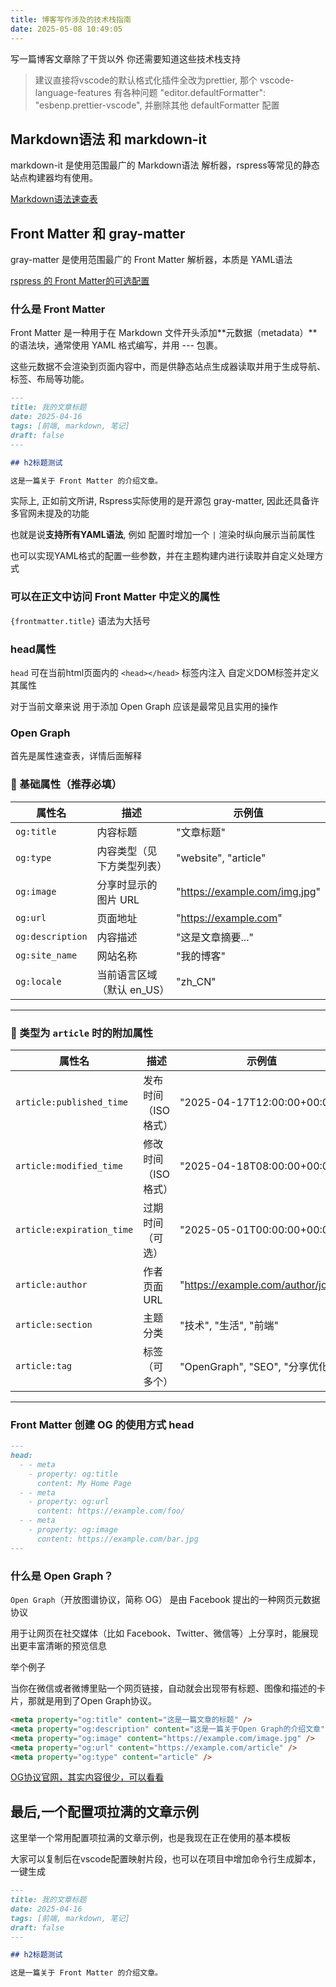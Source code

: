 ```yaml
---
title: 博客写作涉及的技术栈指南
date: 2025-05-08 10:49:05
---
```


写一篇博客文章除了干货以外 你还需要知道这些技术栈支持

> 建议直接将vscode的默认格式化插件全改为prettier, 那个 vscode-language-features 有各种问题
> "editor.defaultFormatter": "esbenp.prettier-vscode", 并删除其他 defaultFormatter 配置

## Markdown语法 和 markdown-it

markdown-it 是使用范围最广的 Markdown语法 解析器，rspress等常见的静态站点构建器均有使用。

[Markdown语法速查表](https://markdown.com.cn/cheat-sheet.html#%E6%80%BB%E8%A7%88)

## Front Matter 和 gray-matter

gray-matter 是使用范围最广的 Front Matter 解析器，本质是 YAML语法

[rspress 的 Front Matter的可选配置](https://rspress.dev/zh/api/config/config-frontmatter)

### 什么是 Front Matter

Front Matter 是一种用于在 Markdown 文件开头添加**元数据（metadata）**的语法块，通常使用 YAML 格式编写，并用 --- 包裹。

这些元数据不会渲染到页面内容中，而是供静态站点生成器读取并用于生成导航、标签、布局等功能。

```md
---
title: 我的文章标题
date: 2025-04-16
tags: [前端, markdown, 笔记]
draft: false
---

## h2标题测试

这是一篇关于 Front Matter 的介绍文章。
```

实际上, 正如前文所讲, Rspress实际使用的是开源包 gray-matter, 因此还具备许多官网未提及的功能

也就是说**支持所有YAML语法**, 例如 配置时增加一个 `|` 渲染时纵向展示当前属性

也可以实现YAML格式的配置一些参数，并在主题构建内进行读取并自定义处理方式

### 可以在正文中访问 Front Matter 中定义的属性

`{frontmatter.title}` 语法为大括号

### head属性

`head` 可在当前html页面内的 `<head></head>` 标签内注入 自定义DOM标签并定义其属性

对于当前文章来说 用于添加 Open Graph 应该是最常见且实用的操作

### Open Graph

首先是属性速查表，详情后面解释

### 📌 基础属性（推荐必填）

| 属性名           | 描述                       | 示例值                        |
| ---------------- | -------------------------- | ----------------------------- |
| `og:title`       | 内容标题                   | "文章标题"                    |
| `og:type`        | 内容类型（见下方类型列表） | "website", "article"          |
| `og:image`       | 分享时显示的图片 URL       | "https://example.com/img.jpg" |
| `og:url`         | 页面地址                   | "https://example.com"         |
| `og:description` | 内容描述                   | "这是文章摘要..."             |
| `og:site_name`   | 网站名称                   | "我的博客"                    |
| `og:locale`      | 当前语言区域（默认 en_US） | "zh_CN"                       |

---

### 📰 类型为 `article` 时的附加属性

| 属性名                    | 描述                 | 示例值                            |
| ------------------------- | -------------------- | --------------------------------- |
| `article:published_time`  | 发布时间（ISO 格式） | "2025-04-17T12:00:00+00:00"       |
| `article:modified_time`   | 修改时间（ISO 格式） | "2025-04-18T08:00:00+00:00"       |
| `article:expiration_time` | 过期时间（可选）     | "2025-05-01T00:00:00+00:00"       |
| `article:author`          | 作者页面 URL         | "https://example.com/author/john" |
| `article:section`         | 主题分类             | "技术", "生活", "前端"            |
| `article:tag`             | 标签（可多个）       | "OpenGraph", "SEO", "分享优化"    |

---

### Front Matter 创建 OG 的使用方式 head

```md
---
head:
  - - meta
    - property: og:title
      content: My Home Page
  - - meta
    - property: og:url
      content: https://example.com/foo/
  - - meta
    - property: og:image
      content: https://example.com/bar.jpg
---
```

### 什么是 Open Graph？

`Open Graph`（开放图谱协议，简称 OG） 是由 Facebook 提出的一种网页元数据协议

用于让网页在社交媒体（比如 Facebook、Twitter、微信等）上分享时，能展现出更丰富清晰的预览信息

举个例子

当你在微信或者微博里贴一个网页链接，自动就会出现带有标题、图像和描述的卡片，那就是用到了Open Graph协议。

```html
<meta property="og:title" content="这是一篇文章的标题" />
<meta property="og:description" content="这是一篇关于Open Graph的介绍文章" />
<meta property="og:image" content="https://example.com/image.jpg" />
<meta property="og:url" content="https://example.com/article" />
<meta property="og:type" content="article" />
```

[OG协议官网，其实内容很少，可以看看](https://ogp.me/)


## 最后,一个配置项拉满的文章示例

这里举一个常用配置项拉满的文章示例，也是我现在正在使用的基本模板

大家可以复制后在vscode配置映射片段，也可以在项目中增加命令行生成脚本，一键生成

```md
---
title: 我的文章标题
date: 2025-04-16
tags: [前端, markdown, 笔记]
draft: false
---

## h2标题测试

这是一篇关于 Front Matter 的介绍文章。
```
